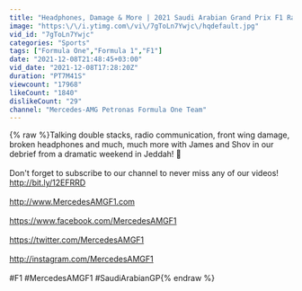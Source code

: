```yaml
---
title: "Headphones, Damage & More | 2021 Saudi Arabian Grand Prix F1 Race Debrief"
image: "https:\/\/i.ytimg.com\/vi\/7gToLn7Ywjc\/hqdefault.jpg"
vid_id: "7gToLn7Ywjc"
categories: "Sports"
tags: ["Formula One","Formula 1","F1"]
date: "2021-12-08T21:48:45+03:00"
vid_date: "2021-12-08T17:28:20Z"
duration: "PT7M41S"
viewcount: "17968"
likeCount: "1840"
dislikeCount: "29"
channel: "Mercedes-AMG Petronas Formula One Team"
---
```

{% raw %}Talking double stacks, radio communication, front wing damage, broken headphones and much, much more with James and Shov in our debrief from a dramatic weekend in Jeddah!  👀<br /><br />Don't forget to subscribe to our channel to never miss any of our videos! <a rel="nofollow" target="blank" href="http://bit.ly/12EFRRD">http://bit.ly/12EFRRD</a><br /><br /><a rel="nofollow" target="blank" href="http://www.MercedesAMGF1.com">http://www.MercedesAMGF1.com</a><br /><br /><a rel="nofollow" target="blank" href="https://www.facebook.com/MercedesAMGF1">https://www.facebook.com/MercedesAMGF1</a><br /><br /><a rel="nofollow" target="blank" href="https://twitter.com/MercedesAMGF1">https://twitter.com/MercedesAMGF1</a><br /><br /><a rel="nofollow" target="blank" href="http://instagram.com/MercedesAMGF1">http://instagram.com/MercedesAMGF1</a><br /><br />#F1 #MercedesAMGF1 #SaudiArabianGP{% endraw %}
